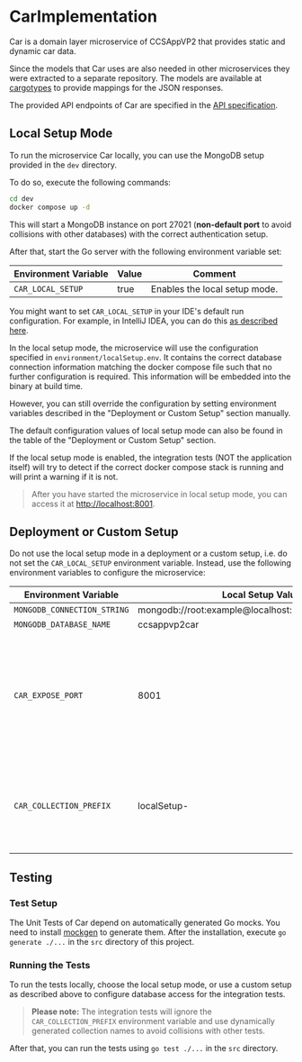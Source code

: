 # CarImplementation
Car is a domain layer microservice of CCSAppVP2 that provides static and dynamic car data.

Since the models that Car uses are also needed in other microservices they were extracted to a separate repository. 
The models are available at 
[cargotypes](https://github.com/ccsapp/cargotypes) to provide mappings for the 
JSON responses.

The provided API endpoints of Car are specified in the
[API specification](https://github.com/ccsapp/CarDesign/blob/main/openapi.yaml).

## Local Setup Mode
To run the microservice Car locally, you can use the MongoDB setup provided in the `dev` directory.

To do so, execute the following commands:
```bash
cd dev
docker compose up -d
```

This will start a MongoDB instance on port 27021 (**non-default port** to avoid collisions with other databases) with
the correct authentication setup.

After that, start the Go server with the following environment variable set:

| Environment Variable | Value | Comment                       | 
|----------------------|-------|-------------------------------|
| `CAR_LOCAL_SETUP`    | true  | Enables the local setup mode. |

You might want to set `CAR_LOCAL_SETUP` in your IDE's default run configuration.
For example, in IntelliJ IDEA, you can do this [as described here](https://stackoverflow.com/a/32761503).

In the local setup mode, the microservice will use the configuration specified in `environment/localSetup.env`.
It contains the correct database connection information matching the docker compose file such that no further
configuration is required. This information will be embedded into the binary at build time.

However, you can still override the configuration by setting environment variables
described in the "Deployment or Custom Setup" section manually.

The default configuration values of local setup mode can also be found in the table of the "Deployment or Custom Setup"
section.

If the local setup mode is enabled, the integration tests (NOT the application itself) will try to detect if the
correct docker compose stack is running and will print a warning if it is not.

> After you have started the microservice in local setup mode, you can access it at
> [http://localhost:8001](http://localhost:8001).

## Deployment or Custom Setup
Do not use the local setup mode in a deployment or a custom setup, i.e. do not set the `CAR_LOCAL_SETUP` environment
variable. Instead, use the following environment variables to configure the microservice:

| Environment Variable        | Local Setup Value                                   | Comment                                                                                                               |
|-----------------------------|-----------------------------------------------------|-----------------------------------------------------------------------------------------------------------------------|
| `MONGODB_CONNECTION_STRING` | mongodb://root:example@localhost:27021/ccsappvp2car |                                                                                                                       |
| `MONGODB_DATABASE_NAME`     | ccsappvp2car                                        |                                                                                                                       |
| `CAR_EXPOSE_PORT`           | 8001                                                | Optional, defaults to 80. This is the port this microservice is exposing. The local setup exposes a non-default port! |
| `CAR_COLLECTION_PREFIX`     | localSetup-                                         | Optional. A (unique) prefix that is prepended to every database collection of this service.                           |

## Testing

### Test Setup
The Unit Tests of Car depend on automatically generated Go mocks.
You need to install [mockgen](https://github.com/golang/mock#installation) to generate them.
After the installation, execute `go generate ./...` in the `src` directory of this project.

### Running the Tests
To run the tests locally, choose the local setup mode, or use a custom setup as described above
to configure database access for the integration tests.

> **Please note:** The integration tests will ignore the `CAR_COLLECTION_PREFIX` environment variable and use
dynamically generated collection names to avoid collisions with other tests.

After that, you can run the tests using `go test ./...` in the `src` directory.
